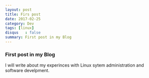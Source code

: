```yaml
---
layout: post
title: Firs post
date: 2017-02-25
category: Dev
tags: [linux]
disqus   : false
summary: First post in my Blog
---
```


### First post in my Blog
I will write about my experinces with Linux sytem administration and software develpment.
